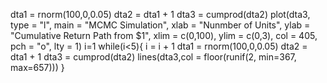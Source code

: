dta1 = rnorm(100,0,0.05)
dta2 = dta1 + 1
dta3 = cumprod(dta2)
plot(dta3, type = "l",
     main = "MCMC Simulation",
     xlab = "Nunmber of Units",
     ylab = "Cumulative Return Path from $1",
     xlim = c(0,100),
     ylim = c(0,3),
     col = 405,
     pch = "o",
     lty = 1)
i=1
while(i<5){
  i = i + 1
  dta1 = rnorm(100,0,0.05)
  dta2 = dta1 + 1
  dta3 = cumprod(dta2)
  lines(dta3,col = floor(runif(2, min=367, max=657)))
}
